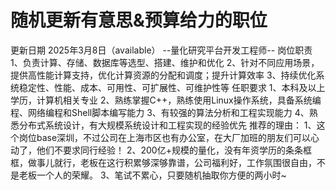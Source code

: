 # 随机更新有意思&预算给力的职位


更新日期 2025年3月8日（available）
--量化研究平台开发工程师--
岗位职责
1、负责计算、存储、数据库等选型、搭建、维护和优化
2、针对不同应用场景，提供高性能计算支持，优化计算资源的分配和调度；提升计算效率
3、持续优化系统稳定性、性能、成本、可用性、可扩展性、可维护性等
任职要求
1、本科及以上学历，计算机相关专业
2、熟练掌握C++，熟练使用Linux操作系统，具备系统编程、网络编程和Shell脚本编写能力
3、有较强的算法分析和工程实现能力
4、熟悉分布式系统设计，有大规模系统设计和工程实现的经验优先
推荐的理由：
1、这个岗位base深圳，不过公司在上海市区也有办公室，在大厂加班的朋友们可以心动了，他们不要求同行经验！
2、200亿+规模的量化，没有年资学历的条条框框，做事儿就行，老板在这行积累够深够靠谱，公司福利好，工作氛围很自由，不是老板一个人的荣耀。
3、笔试不累心，只要随机抽取你方便的两小时~
